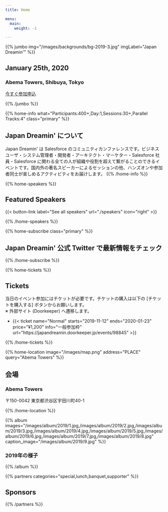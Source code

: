 ```yaml
---
title: Home

menu:
  main:
    weight: -1

---
```


{{% jumbo img="/images/backgrounds/bg-2019-3.jpg" imgLabel="Japan Dreamin'" %}}

## January 25th, 2020
### Abema Towers, Shibuya, Tokyo 


<a class="btn primary btn-lg" style="margin-top: 1em;" href="https://japandreamin.doorkeeper.jp/events/98845" target="_blank">今すぐ参加申込</a> 

<!--
<a class="btn primary btn-lg" href="CALL_FOR_SPEAKERS_URL">
    <svg class="icon icon-cfp"><use xlink:href="#cfp"></use></svg>Submit a presentation
</a>
-->

{{% /jumbo %}}



{{% home-info what="Participants:400+,Day:1,Sessions:30+,Parallel Tracks:4" class="primary" %}}
## Japan Dreamin' について

Japan Dreamin' は Salesforce のコミュニティカンファレンスです。ビジネスユーザ・システム管理者・開発者・アーキテクト・マーケター・Salesforce 社員・Salesforce に関わる全ての人が組織や役割を超えて繋がることのできるイベントです。国内外の著名スピーカーによるセッションの他、ハンズオンや参加者同士が楽しめるアクティビティをお届けします。
{{% /home-info %}}


<!-- {{< youtube-section link="YOUTUBE_ID" title="Watch 2019 best moments" class="" >}} -->

<!-- ... -->



{{% home-speakers %}}
## Featured Speakers

<!--
{{< button-link label="Submit a presentation"
                url="CALL_FOR_SPEAKERS_URL"
                icon="cfp" >}}
--> 
{{< button-link label="See all speakers"
                url="./speakers"
                icon="right" >}}


{{% /home-speakers %}}


<!-- ... -->

{{% home-subscribe  class="primary" %}}

## Japan Dreamin' 公式 Twitter で最新情報をチェック

{{% /home-subscribe %}}

<!-- ... -->

{{% home-tickets %}}
## Tickets
<!--
<a class="btn primary" href="TICKET_URL" target="_blank"><svg class="icon icon-cfp"><use xlink:href="#ticket"></use></svg>Ticketing</a>
-->
当日のイベント参加にはチケットが必要です。チケットの購入は以下の [チケットを購入する] ボタンからお願いします。
<br>※ 外部サイト (Doorkeeper) へ遷移します。

<ul>
<li>{{< ticket name="Normal"
           starts="2019-11-12"
           ends="2020-01-23"
           price="¥1,200"
           info="一般参加枠"
           url="https://japandreamin.doorkeeper.jp/events/98845" >}}</li>
</ul>

{{% /home-tickets %}}


<!-- ... -->

{{% home-location
    image="/images/map.png"
    address="PLACE"
    query="Abema Towers" %}}

## 会場

### Abema Towers

<!--Location Description-->
〒150-0042 東京都渋谷区宇田川町40-1

{{% /home-location %}}


<!-- ... -->

{{% album images="/images/album/2019/1.jpg,/images/album/2019/2.jpg,/images/album/2019/3.jpg,/images/album/2019/4.jpg,/images/album/2019/5.jpg,/images/album/2019/6.jpg,/images/album/2019/7.jpg,/images/album/2019/8.jpg" caption_image="/images/album/2019/9.jpg" %}}

### 2019年の様子

<!--
<a class="btn primary" target="_blank" rel="noopener" href="ALBUM_URL">
    See all photos
    {{% icon "right" %}}
</a>
-->

{{% /album  %}}

<!-- ... --> 

{{% partners categories="special,lunch,banquet,supporter" %}}

## Sponsors

{{% /partners %}}